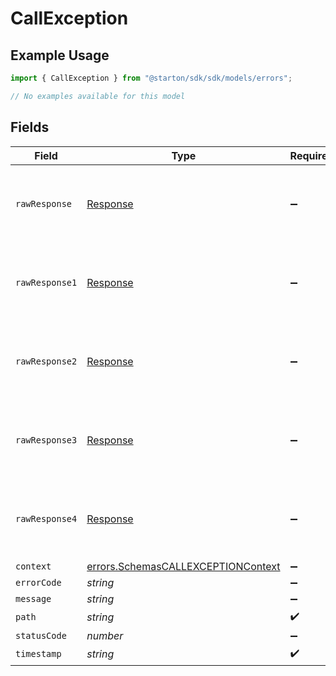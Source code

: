 # CallException

## Example Usage

```typescript
import { CallException } from "@starton/sdk/sdk/models/errors";

// No examples available for this model
```

## Fields

| Field                                                                                           | Type                                                                                            | Required                                                                                        | Description                                                                                     |
| ----------------------------------------------------------------------------------------------- | ----------------------------------------------------------------------------------------------- | ----------------------------------------------------------------------------------------------- | ----------------------------------------------------------------------------------------------- |
| `rawResponse`                                                                                   | [Response](https://developer.mozilla.org/en-US/docs/Web/API/Response)                           | :heavy_minus_sign:                                                                              | Raw HTTP response; suitable for custom response parsing                                         |
| `rawResponse1`                                                                                  | [Response](https://developer.mozilla.org/en-US/docs/Web/API/Response)                           | :heavy_minus_sign:                                                                              | Raw HTTP response; suitable for custom response parsing                                         |
| `rawResponse2`                                                                                  | [Response](https://developer.mozilla.org/en-US/docs/Web/API/Response)                           | :heavy_minus_sign:                                                                              | Raw HTTP response; suitable for custom response parsing                                         |
| `rawResponse3`                                                                                  | [Response](https://developer.mozilla.org/en-US/docs/Web/API/Response)                           | :heavy_minus_sign:                                                                              | Raw HTTP response; suitable for custom response parsing                                         |
| `rawResponse4`                                                                                  | [Response](https://developer.mozilla.org/en-US/docs/Web/API/Response)                           | :heavy_minus_sign:                                                                              | Raw HTTP response; suitable for custom response parsing                                         |
| `context`                                                                                       | [errors.SchemasCALLEXCEPTIONContext](../../../sdk/models/errors/schemascallexceptioncontext.md) | :heavy_minus_sign:                                                                              | N/A                                                                                             |
| `errorCode`                                                                                     | *string*                                                                                        | :heavy_minus_sign:                                                                              | N/A                                                                                             |
| `message`                                                                                       | *string*                                                                                        | :heavy_minus_sign:                                                                              | N/A                                                                                             |
| `path`                                                                                          | *string*                                                                                        | :heavy_check_mark:                                                                              | N/A                                                                                             |
| `statusCode`                                                                                    | *number*                                                                                        | :heavy_minus_sign:                                                                              | N/A                                                                                             |
| `timestamp`                                                                                     | *string*                                                                                        | :heavy_check_mark:                                                                              | N/A                                                                                             |